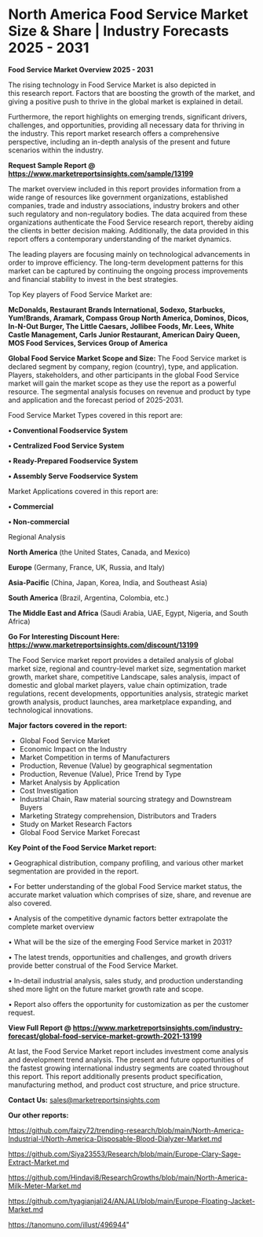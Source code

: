 # North America Food Service Market Size & Share | Industry Forecasts 2025 - 2031

<Strong> Food Service Market Overview 2025 - 2031</strong>

The rising technology in Food Service Market is also depicted in this research report. Factors that are boosting the growth of the market, and giving a positive push to thrive in the global market is explained in detail.

Furthermore, the report highlights on emerging trends, significant drivers, challenges, and opportunities, providing all necessary data for thriving in the industry. This report market research offers a comprehensive perspective, including an in-depth analysis of the present and future scenarios within the industry.

<strong>Request Sample Report @ <a href=https://www.marketreportsinsights.com/sample/13199>https://www.marketreportsinsights.com/sample/13199</a></strong>

The market overview included in this report provides information from a wide range of resources like government organizations, established companies, trade and industry associations, industry brokers and other such regulatory and non-regulatory bodies. The data acquired from these organizations authenticate the Food Service research report, thereby aiding the clients in better decision making. Additionally, the data provided in this report offers a contemporary understanding of the market dynamics.

The leading players are focusing mainly on technological advancements in order to improve efficiency. The long-term development patterns for this market can be captured by continuing the ongoing process improvements and financial stability to invest in the best strategies.

Top Key players of Food Service Market are:

<strong>McDonalds, Restaurant Brands International, Sodexo, Starbucks, Yum!Brands, Aramark, Compass Group North America, Dominos, Dicos, In-N-Out Burger, The Little Caesars, Jollibee Foods, Mr. Lees, White Castle Management, Carls Junior Restaurant, American Dairy Queen, MOS Food Services, Services Group of America</strong>

<strong><b>Global Food Service Market Scope and Size:</b></strong>
The Food Service market is declared segment by company, region (country), type, and application. Players, stakeholders, and other participants in the global Food Service market will gain the market scope as they use the report as a powerful resource. The segmental analysis focuses on revenue and product by type and application and the forecast period of 2025-2031.

Food Service Market Types covered in this report are:

<strong>• Conventional Foodservice System

• Centralized Food Service System

• Ready-Prepared Foodservice System

• Assembly Serve Foodservice System</strong>

Market Applications covered in this report are:

<strong>• Commercial

• Non-commercial</strong> 

Regional Analysis

<strong>North America</strong> (the United States, Canada, and Mexico)

<strong>Europe</strong> (Germany, France, UK, Russia, and Italy)

<strong>Asia-Pacific</strong> (China, Japan, Korea, India, and Southeast Asia)

<strong>South America</strong> (Brazil, Argentina, Colombia, etc.)

<strong>The Middle East and Africa</strong> (Saudi Arabia, UAE, Egypt, Nigeria, and South Africa)

<strong>Go For Interesting Discount Here: <a href=https://www.marketreportsinsights.com/discount/13199>https://www.marketreportsinsights.com/discount/13199</a></strong>

The Food Service market report provides a detailed analysis of global market size, regional and country-level market size, segmentation market growth, market share, competitive Landscape, sales analysis, impact of domestic and global market players, value chain optimization, trade regulations, recent developments, opportunities analysis, strategic market growth analysis, product launches, area marketplace expanding, and technological innovations.

<strong><b>Major factors covered in the report:</b></strong>
<ul>
  <li>Global Food Service Market </li>
  <li>Economic Impact on the Industry</li>
  <li>Market Competition in terms of Manufacturers</li>
  <li>Production, Revenue (Value) by geographical segmentation</li>
  <li>Production, Revenue (Value), Price Trend by Type</li>
  <li>Market Analysis by Application</li>
  <li>Cost Investigation</li>
  <li>Industrial Chain, Raw material sourcing strategy and Downstream Buyers</li>
  <li>Marketing Strategy comprehension, Distributors and Traders</li>
  <li>Study on Market Research Factors</li>
  <li>Global Food Service Market Forecast</li>
</ul>

<strong><b>Key Point of the Food Service Market report:</b></strong>

• Geographical distribution, company profiling, and various other market segmentation are provided in the report.

• For better understanding of the global Food Service market status, the accurate market valuation which comprises of size, share, and revenue are also covered.

• Analysis of the competitive dynamic factors better extrapolate the complete market overview

• What will be the size of the emerging Food Service market in 2031?

• The latest trends, opportunities and challenges, and growth drivers provide better construal of the Food Service Market.

• In-detail industrial analysis, sales study, and production understanding shed more light on the future market growth rate and scope.

• Report also offers the opportunity for customization as per the customer request.

<strong><b>View Full Report @ <a href=https://www.marketreportsinsights.com/industry-forecast/global-food-service-market-growth-2021-13199>https://www.marketreportsinsights.com/industry-forecast/global-food-service-market-growth-2021-13199</a></b></strong>


At last, the Food Service Market report includes investment come analysis and development trend analysis. The present and future opportunities of the fastest growing international industry segments are coated throughout this report. This report additionally presents product specification, manufacturing method, and product cost structure, and price structure.

<strong>Contact Us:</strong>
sales@marketreportsinsights.com

<strong>Our other reports:</strong>

<a href=https://github.com/faizy72/trending-research/blob/main/North-America-Industrial-I/North-America-Disposable-Blood-Dialyzer-Market.md>https://github.com/faizy72/trending-research/blob/main/North-America-Industrial-I/North-America-Disposable-Blood-Dialyzer-Market.md</a>

<a href=https://github.com/Siya23553/Research/blob/main/Europe-Clary-Sage-Extract-Market.md>https://github.com/Siya23553/Research/blob/main/Europe-Clary-Sage-Extract-Market.md</a>

<a href=https://github.com/Hindavi8/ResearchGrowths/blob/main/North-America-Milk-Meter-Market.md>https://github.com/Hindavi8/ResearchGrowths/blob/main/North-America-Milk-Meter-Market.md</a>

<a href=https://github.com/tyagianjali24/ANJALI/blob/main/Europe-Floating-Jacket-Market.md>https://github.com/tyagianjali24/ANJALI/blob/main/Europe-Floating-Jacket-Market.md</a>

<a href=https://tanomuno.com/illust/496944>https://tanomuno.com/illust/496944</a>"
